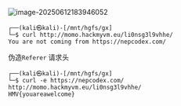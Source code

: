 ![image-20250612183946052](https://7r1umph.top/image/202506121839359.webp)

```
┌──(kali㉿kali)-[/mnt/hgfs/gx]
└─$ curl http://momo.hackmyvm.eu/li0nsg3l9vhhe/                        
You are not coming from https://nepcodex.com/                                         
```

伪造`Referer` 请求头

```
┌──(kali㉿kali)-[/mnt/hgfs/gx]
└─$ curl -e https://nepcodex.com/ http://momo.hackmyvm.eu/li0nsg3l9vhhe/
HMV{youareawelcome}                                                                  
```

